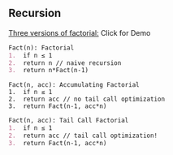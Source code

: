 ## Recursion

[Three versions of factorial:](http://rosulek.github.io/vamonos/demos/factorial.html) Click for Demo
```markdown
Fact(n): Factorial	
1.  if n ≤ 1		
2.  return n // naive recursion		
3.  return n*Fact(n-1)
```
```mardown
Fact(n, acc): Accumulating Factorial
1.  if n ≤ 1		
2.  return acc // no tail call optimization		
3.  return Fact(n-1, acc*n)
```
```markdown
Fact(n, acc): Tail Call Factorial
1.  if n ≤ 1		
2.  return acc // tail call optimization!
3.  return Fact(n-1, acc*n)
```
